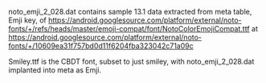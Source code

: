 noto_emji_2_028.dat contains sample 13.1 data extracted from meta table, Emji key, of https://android.googlesource.com/platform/external/noto-fonts/+/refs/heads/master/emoji-compat/font/NotoColorEmojiCompat.ttf at https://android.googlesource.com/platform/external/noto-fonts/+/10609ea31f757bd0d11f6204fba323042c71a09c

Smiley.ttf is the CBDT font, subset to just smiley, with noto_emji_2_028.dat implanted into meta as Emji.
